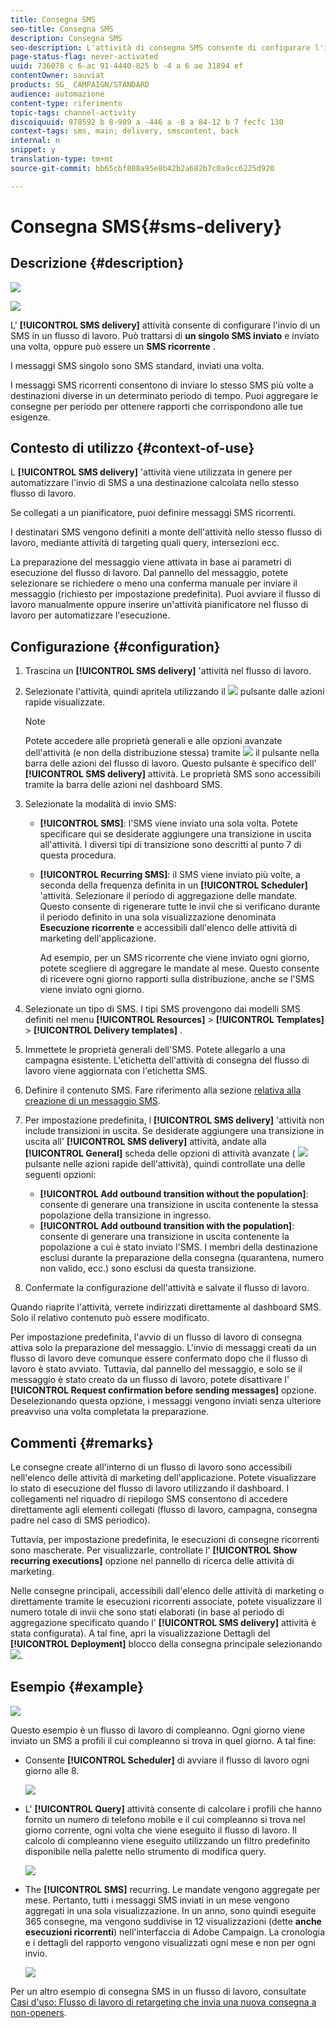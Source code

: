 ```yaml
---
title: Consegna SMS
seo-title: Consegna SMS
description: Consegna SMS
seo-description: L'attività di consegna SMS consente di configurare l'invio di un SMS singolo o di un SMS periodico in un flusso di lavoro.
page-status-flag: never-activated
uuid: 736078 c 6-ac 91-4440-825 b -4 a 6 ae 31894 ef
contentOwner: sauviat
products: SG_ CAMPAIGN/STANDARD
audience: automazione
content-type: riferimento
topic-tags: channel-activity
discoiquuid: 978592 b 8-989 a -446 a -8 a 84-12 b 7 fecfc 130
context-tags: sms, main; delivery, smscontent, back
internal: n
snippet: y
translation-type: tm+mt
source-git-commit: bb65cbf808a95e8b42b2a682b7c0a9cc6225d920

---
```



# Consegna SMS{#sms-delivery}

## Descrizione {#description}

![](assets/sms.png)

![](assets/recurrentsms.png)

L' **[!UICONTROL SMS delivery]** attività consente di configurare l'invio di un SMS in un flusso di lavoro. Può trattarsi di **un singolo SMS inviato** e inviato una volta, oppure può essere un **SMS ricorrente** .

I messaggi SMS singolo sono SMS standard, inviati una volta.

I messaggi SMS ricorrenti consentono di inviare lo stesso SMS più volte a destinazioni diverse in un determinato periodo di tempo. Puoi aggregare le consegne per periodo per ottenere rapporti che corrispondono alle tue esigenze.

## Contesto di utilizzo {#context-of-use}

L **[!UICONTROL SMS delivery]** 'attività viene utilizzata in genere per automatizzare l'invio di SMS a una destinazione calcolata nello stesso flusso di lavoro.

Se collegati a un pianificatore, puoi definire messaggi SMS ricorrenti.

I destinatari SMS vengono definiti a monte dell'attività nello stesso flusso di lavoro, mediante attività di targeting quali query, intersezioni ecc.

La preparazione del messaggio viene attivata in base ai parametri di esecuzione del flusso di lavoro. Dal pannello del messaggio, potete selezionare se richiedere o meno una conferma manuale per inviare il messaggio (richiesto per impostazione predefinita). Puoi avviare il flusso di lavoro manualmente oppure inserire un'attività pianificatore nel flusso di lavoro per automatizzare l'esecuzione.

## Configurazione {#configuration}

1. Trascina un **[!UICONTROL SMS delivery]** 'attività nel flusso di lavoro.
1. Selezionate l'attività, quindi apritela utilizzando il ![](assets/edit_darkgrey-24px.png) pulsante dalle azioni rapide visualizzate.

   >[!NOTE]
   >
   >Potete accedere alle proprietà generali e alle opzioni avanzate dell'attività (e non della distribuzione stessa) tramite ![](assets/dlv_activity_params-24px.png) il pulsante nella barra delle azioni del flusso di lavoro. Questo pulsante è specifico dell' **[!UICONTROL SMS delivery]** attività. Le proprietà SMS sono accessibili tramite la barra delle azioni nel dashboard SMS.

1. Selezionate la modalità di invio SMS:

   * **[!UICONTROL SMS]**: l'SMS viene inviato una sola volta. Potete specificare qui se desiderate aggiungere una transizione in uscita all'attività. I diversi tipi di transizione sono descritti al punto 7 di questa procedura.
   * **[!UICONTROL Recurring SMS]**: il SMS viene inviato più volte, a seconda della frequenza definita in un **[!UICONTROL Scheduler]** 'attività. Selezionare il periodo di aggregazione delle mandate. Questo consente di rigenerare tutte le invii che si verificano durante il periodo definito in una sola visualizzazione denominata **Esecuzione ricorrente** e accessibili dall'elenco delle attività di marketing dell'applicazione.

      Ad esempio, per un SMS ricorrente che viene inviato ogni giorno, potete scegliere di aggregare le mandate al mese. Questo consente di ricevere ogni giorno rapporti sulla distribuzione, anche se l'SMS viene inviato ogni giorno.

1. Selezionate un tipo di SMS. I tipi SMS provengono dai modelli SMS definiti nel menu **[!UICONTROL Resources]** &gt; **[!UICONTROL Templates]** &gt; **[!UICONTROL Delivery templates]** .
1. Immettete le proprietà generali dell'SMS. Potete allegarlo a una campagna esistente. L'etichetta dell'attività di consegna del flusso di lavoro viene aggiornata con l'etichetta SMS.
1. Definire il contenuto SMS. Fare riferimento alla sezione [relativa alla creazione di un messaggio SMS](../../channels/using/creating-an-sms-message.md).
1. Per impostazione predefinita, l **[!UICONTROL SMS delivery]** 'attività non include transizioni in uscita. Se desiderate aggiungere una transizione in uscita all' **[!UICONTROL SMS delivery]** attività, andate alla **[!UICONTROL General]** scheda delle opzioni di attività avanzate ( ![](assets/dlv_activity_params-24px.png) pulsante nelle azioni rapide dell'attività), quindi controllate una delle seguenti opzioni:

   * **[!UICONTROL Add outbound transition without the population]**: consente di generare una transizione in uscita contenente la stessa popolazione della transizione in ingresso.
   * **[!UICONTROL Add outbound transition with the population]**: consente di generare una transizione in uscita contenente la popolazione a cui è stato inviato l'SMS. I membri della destinazione esclusi durante la preparazione della consegna (quarantena, numero non valido, ecc.) sono esclusi da questa transizione.

1. Confermate la configurazione dell'attività e salvate il flusso di lavoro.

Quando riaprite l'attività, verrete indirizzati direttamente al dashboard SMS. Solo il relativo contenuto può essere modificato.

Per impostazione predefinita, l'avvio di un flusso di lavoro di consegna attiva solo la preparazione del messaggio. L'invio di messaggi creati da un flusso di lavoro deve comunque essere confermato dopo che il flusso di lavoro è stato avviato. Tuttavia, dal pannello del messaggio, e solo se il messaggio è stato creato da un flusso di lavoro, potete disattivare l' **[!UICONTROL Request confirmation before sending messages]** opzione. Deselezionando questa opzione, i messaggi vengono inviati senza ulteriore preavviso una volta completata la preparazione.

## Commenti {#remarks}

Le consegne create all'interno di un flusso di lavoro sono accessibili nell'elenco delle attività di marketing dell'applicazione. Potete visualizzare lo stato di esecuzione del flusso di lavoro utilizzando il dashboard. I collegamenti nel riquadro di riepilogo SMS consentono di accedere direttamente agli elementi collegati (flusso di lavoro, campagna, consegna padre nel caso di SMS periodico).

Tuttavia, per impostazione predefinita, le esecuzioni di consegne ricorrenti sono mascherate. Per visualizzarle, controllate l' **[!UICONTROL Show recurring executions]** opzione nel pannello di ricerca delle attività di marketing.

Nelle consegne principali, accessibili dall'elenco delle attività di marketing o direttamente tramite le esecuzioni ricorrenti associate, potete visualizzare il numero totale di invii che sono stati elaborati (in base al periodo di aggregazione specificato quando l' **[!UICONTROL SMS delivery]** attività è stata configurata). A tal fine, apri la visualizzazione Dettagli del **[!UICONTROL Deployment]** blocco della consegna principale selezionando ![](assets/wkf_dlv_detail_button.png).

## Esempio {#example}

![](assets/wkf_sms_example_1.png)

Questo esempio è un flusso di lavoro di compleanno. Ogni giorno viene inviato un SMS a profili il cui compleanno si trova in quel giorno. A tal fine:

* Consente **[!UICONTROL Scheduler]** di avviare il flusso di lavoro ogni giorno alle 8.

   ![](assets/wkf_delivery_example_2.png)

* L' **[!UICONTROL Query]** attività consente di calcolare i profili che hanno fornito un numero di telefono mobile e il cui compleanno si trova nel giorno corrente, ogni volta che viene eseguito il flusso di lavoro. Il calcolo di compleanno viene eseguito utilizzando un filtro predefinito disponibile nella palette nello strumento di modifica query.

   ![](assets/wkf_delivery_example_3.png)

* The **[!UICONTROL SMS]** recurring. Le mandate vengono aggregate per mese. Pertanto, tutti i messaggi SMS inviati in un mese vengono aggregati in una sola visualizzazione. In un anno, sono quindi eseguite 365 consegne, ma vengono suddivise in 12 visualizzazioni (dette **anche esecuzioni ricorrenti**) nell'interfaccia di Adobe Campaign. La cronologia e i dettagli del rapporto vengono visualizzati ogni mese e non per ogni invio.

   ![](assets/wkf_sms_example_4.png)

Per un altro esempio di consegna SMS in un flusso di lavoro, consultate [Casi d'uso: Flusso di lavoro di retargeting che invia una nuova consegna a non-openers](../../automating/using/workflow-cross-channel-retargeting.md).
